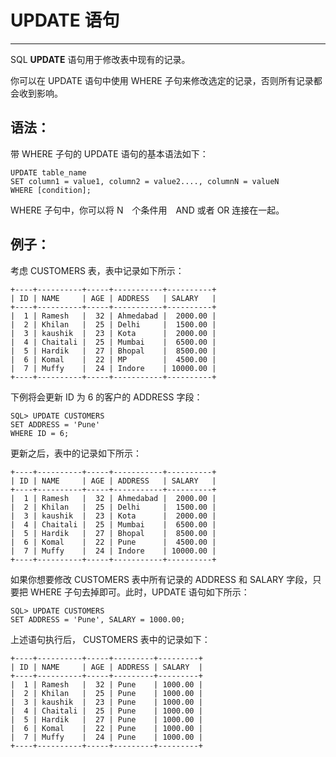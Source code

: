 # UPDATE 语句 #

----------

SQL **UPDATE** 语句用于修改表中现有的记录。

你可以在 UPDATE 语句中使用 WHERE 子句来修改选定的记录，否则所有记录都会收到影响。

## 语法： ##

带 WHERE 子句的 UPDATE 语句的基本语法如下：

    UPDATE table_name
    SET column1 = value1, column2 = value2...., columnN = valueN
    WHERE [condition];

WHERE 子句中，你可以将 N　个条件用　AND 或者 OR 连接在一起。

## 例子： ##

考虑 CUSTOMERS 表，表中记录如下所示：

    +----+----------+-----+-----------+----------+
    | ID | NAME     | AGE | ADDRESS   | SALARY   |
    +----+----------+-----+-----------+----------+
    |  1 | Ramesh   |  32 | Ahmedabad |  2000.00 |
    |  2 | Khilan   |  25 | Delhi     |  1500.00 |
    |  3 | kaushik  |  23 | Kota      |  2000.00 |
    |  4 | Chaitali |  25 | Mumbai    |  6500.00 |
    |  5 | Hardik   |  27 | Bhopal    |  8500.00 |
    |  6 | Komal    |  22 | MP        |  4500.00 |
    |  7 | Muffy    |  24 | Indore    | 10000.00 |
    +----+----------+-----+-----------+----------+

下例将会更新 ID 为 6 的客户的 ADDRESS 字段：

    SQL> UPDATE CUSTOMERS
    SET ADDRESS = 'Pune'
    WHERE ID = 6;

更新之后，表中的记录如下所示：

    +----+----------+-----+-----------+----------+
    | ID | NAME     | AGE | ADDRESS   | SALARY   |
    +----+----------+-----+-----------+----------+
    |  1 | Ramesh   |  32 | Ahmedabad |  2000.00 |
    |  2 | Khilan   |  25 | Delhi     |  1500.00 |
    |  3 | kaushik  |  23 | Kota      |  2000.00 |
    |  4 | Chaitali |  25 | Mumbai    |  6500.00 |
    |  5 | Hardik   |  27 | Bhopal    |  8500.00 |
    |  6 | Komal    |  22 | Pune      |  4500.00 |
    |  7 | Muffy    |  24 | Indore    | 10000.00 |
    +----+----------+-----+-----------+----------+

如果你想要修改 CUSTOMERS 表中所有记录的 ADDRESS 和 SALARY 字段，只要把 WHERE 子句去掉即可。此时，UPDATE 语句如下所示：

    SQL> UPDATE CUSTOMERS
    SET ADDRESS = 'Pune', SALARY = 1000.00;

上述语句执行后， CUSTOMERS 表中的记录如下：

    +----+----------+-----+---------+---------+
    | ID | NAME     | AGE | ADDRESS | SALARY  |
    +----+----------+-----+---------+---------+
    |  1 | Ramesh   |  32 | Pune    | 1000.00 |
    |  2 | Khilan   |  25 | Pune    | 1000.00 |
    |  3 | kaushik  |  23 | Pune    | 1000.00 |
    |  4 | Chaitali |  25 | Pune    | 1000.00 |
    |  5 | Hardik   |  27 | Pune    | 1000.00 |
    |  6 | Komal    |  22 | Pune    | 1000.00 |
    |  7 | Muffy    |  24 | Pune    | 1000.00 |
    +----+----------+-----+---------+---------+

